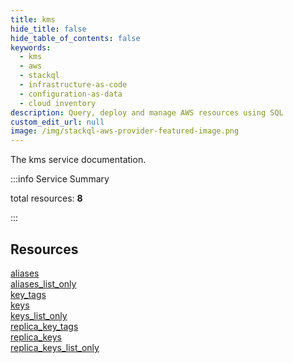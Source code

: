 ```yaml
---
title: kms
hide_title: false
hide_table_of_contents: false
keywords:
  - kms
  - aws
  - stackql
  - infrastructure-as-code
  - configuration-as-data
  - cloud inventory
description: Query, deploy and manage AWS resources using SQL
custom_edit_url: null
image: /img/stackql-aws-provider-featured-image.png
---
```


The kms service documentation.

:::info Service Summary

<div class="row">
<div class="providerDocColumn">
<span>total resources:&nbsp;<b>8</b></span><br />
</div>
</div>

:::

## Resources
<div class="row">
<div class="providerDocColumn">
<a href="/services/kms/aliases/">aliases</a><br />
<a href="/services/kms/aliases_list_only/">aliases_list_only</a><br />
<a href="/services/kms/key_tags/">key_tags</a><br />
<a href="/services/kms/keys/">keys</a>
</div>
<div class="providerDocColumn">
<a href="/services/kms/keys_list_only/">keys_list_only</a><br />
<a href="/services/kms/replica_key_tags/">replica_key_tags</a><br />
<a href="/services/kms/replica_keys/">replica_keys</a><br />
<a href="/services/kms/replica_keys_list_only/">replica_keys_list_only</a>
</div>
</div>